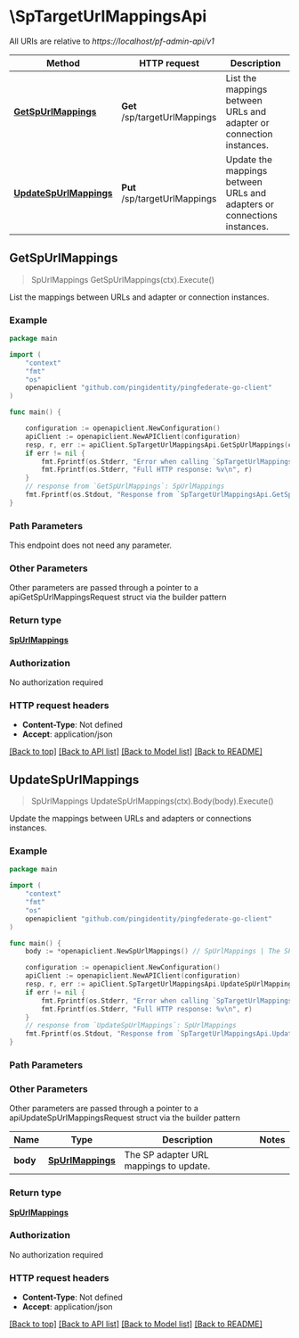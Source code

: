 # \SpTargetUrlMappingsApi

All URIs are relative to *https://localhost/pf-admin-api/v1*

Method | HTTP request | Description
------------- | ------------- | -------------
[**GetSpUrlMappings**](SpTargetUrlMappingsApi.md#GetSpUrlMappings) | **Get** /sp/targetUrlMappings | List the mappings between URLs and adapter or connection instances.
[**UpdateSpUrlMappings**](SpTargetUrlMappingsApi.md#UpdateSpUrlMappings) | **Put** /sp/targetUrlMappings | Update the mappings between URLs and adapters or connections instances.



## GetSpUrlMappings

> SpUrlMappings GetSpUrlMappings(ctx).Execute()

List the mappings between URLs and adapter or connection instances.

### Example

```go
package main

import (
    "context"
    "fmt"
    "os"
    openapiclient "github.com/pingidentity/pingfederate-go-client"
)

func main() {

    configuration := openapiclient.NewConfiguration()
    apiClient := openapiclient.NewAPIClient(configuration)
    resp, r, err := apiClient.SpTargetUrlMappingsApi.GetSpUrlMappings(context.Background()).Execute()
    if err != nil {
        fmt.Fprintf(os.Stderr, "Error when calling `SpTargetUrlMappingsApi.GetSpUrlMappings``: %v\n", err)
        fmt.Fprintf(os.Stderr, "Full HTTP response: %v\n", r)
    }
    // response from `GetSpUrlMappings`: SpUrlMappings
    fmt.Fprintf(os.Stdout, "Response from `SpTargetUrlMappingsApi.GetSpUrlMappings`: %v\n", resp)
}
```

### Path Parameters

This endpoint does not need any parameter.

### Other Parameters

Other parameters are passed through a pointer to a apiGetSpUrlMappingsRequest struct via the builder pattern


### Return type

[**SpUrlMappings**](SpUrlMappings.md)

### Authorization

No authorization required

### HTTP request headers

- **Content-Type**: Not defined
- **Accept**: application/json

[[Back to top]](#) [[Back to API list]](../README.md#documentation-for-api-endpoints)
[[Back to Model list]](../README.md#documentation-for-models)
[[Back to README]](../README.md)


## UpdateSpUrlMappings

> SpUrlMappings UpdateSpUrlMappings(ctx).Body(body).Execute()

Update the mappings between URLs and adapters or connections instances.

### Example

```go
package main

import (
    "context"
    "fmt"
    "os"
    openapiclient "github.com/pingidentity/pingfederate-go-client"
)

func main() {
    body := *openapiclient.NewSpUrlMappings() // SpUrlMappings | The SP adapter URL mappings to update.

    configuration := openapiclient.NewConfiguration()
    apiClient := openapiclient.NewAPIClient(configuration)
    resp, r, err := apiClient.SpTargetUrlMappingsApi.UpdateSpUrlMappings(context.Background()).Body(body).Execute()
    if err != nil {
        fmt.Fprintf(os.Stderr, "Error when calling `SpTargetUrlMappingsApi.UpdateSpUrlMappings``: %v\n", err)
        fmt.Fprintf(os.Stderr, "Full HTTP response: %v\n", r)
    }
    // response from `UpdateSpUrlMappings`: SpUrlMappings
    fmt.Fprintf(os.Stdout, "Response from `SpTargetUrlMappingsApi.UpdateSpUrlMappings`: %v\n", resp)
}
```

### Path Parameters



### Other Parameters

Other parameters are passed through a pointer to a apiUpdateSpUrlMappingsRequest struct via the builder pattern


Name | Type | Description  | Notes
------------- | ------------- | ------------- | -------------
 **body** | [**SpUrlMappings**](SpUrlMappings.md) | The SP adapter URL mappings to update. | 

### Return type

[**SpUrlMappings**](SpUrlMappings.md)

### Authorization

No authorization required

### HTTP request headers

- **Content-Type**: Not defined
- **Accept**: application/json

[[Back to top]](#) [[Back to API list]](../README.md#documentation-for-api-endpoints)
[[Back to Model list]](../README.md#documentation-for-models)
[[Back to README]](../README.md)

